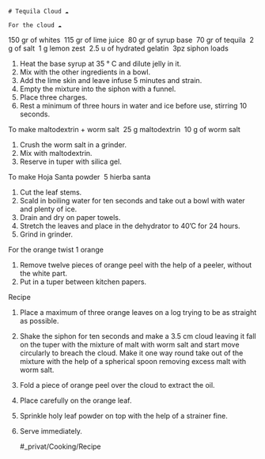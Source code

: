 
    # Tequila Cloud ☁️

    For the cloud ☁️
150 gr of whites 
115 gr of lime juice 
80 gr of syrup base 
70 gr of tequila 
2 g of salt 
1 g lemon zest 
2.5 u of hydrated gelatin 
3pz siphon loads

1. Heat the base syrup at 35 ° C and dilute jelly in it.
2. Mix with the other ingredients in a bowl.
3. Add the lime skin and leave infuse 5 minutes and strain.
4. Empty the mixture into the siphon with a funnel.
5. Place three charges.
6. Rest a minimum of three hours in water and ice before use,
stirring 10 seconds.


To make maltodextrin + worm salt 
25 g maltodextrin 
10 g of worm salt

1. Crush the worm salt in a grinder. 
2. Mix with maltodextrin. 
3. Reserve in tuper with silica gel.

To make Hoja Santa powder 
5 hierba santa

1. Cut the leaf stems.
2. Scald in boiling water for ten seconds and take out a bowl with water and plenty of ice.
3. Drain and dry on paper towels.
4. Stretch the leaves and place in the dehydrator to
40’C for 24 hours.
5. Grind in grinder.


For the orange twist
1 orange

1. Remove twelve pieces of orange peel with the help of a peeler, without the white part. 
2. Put in a tuper between kitchen papers.

Recipe
1. Place a maximum of three orange leaves on a log trying to be as straight as possible.
2. Shake the siphon for ten seconds and make a 3.5 cm cloud leaving it fall on the tuper with the mixture of malt with worm salt and start move circularly to breach the cloud. Make it one way
round take out of the mixture with the help of a spherical spoon removing excess malt with worm salt.
3. Fold a piece of orange peel over the cloud to extract the oil.
4. Place carefully on the orange leaf.
5. Sprinkle holy leaf powder on top with the help of a strainer
fine.
6. Serve immediately.

    #_privat/Cooking/Recipe
    